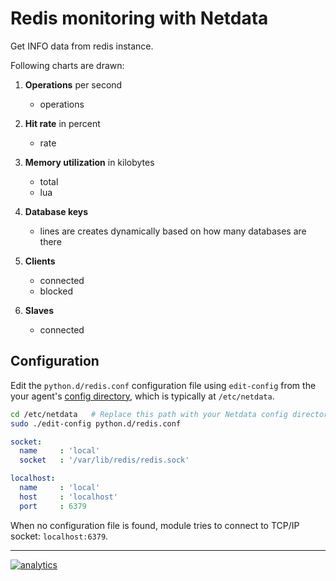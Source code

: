 # Redis monitoring with Netdata

Get INFO data from redis instance.

Following charts are drawn:

1.  **Operations** per second

    -   operations

2.  **Hit rate** in percent

    -   rate

3.  **Memory utilization** in kilobytes

    -   total
    -   lua

4.  **Database keys**

    -   lines are creates dynamically based on how many databases are there

5.  **Clients**

    -   connected
    -   blocked

6.  **Slaves**

    -   connected

## Configuration

Edit the `python.d/redis.conf` configuration file using `edit-config` from the your agent's [config
directory](../../../docs/step-by-step/step-04.md#find-your-netdataconf-file), which is typically at `/etc/netdata`.

```bash
cd /etc/netdata   # Replace this path with your Netdata config directory, if different
sudo ./edit-config python.d/redis.conf
```

```yaml
socket:
  name     : 'local'
  socket   : '/var/lib/redis/redis.sock'

localhost:
  name     : 'local'
  host     : 'localhost'
  port     : 6379
```

When no configuration file is found, module tries to connect to TCP/IP socket: `localhost:6379`.

---

[![analytics](https://www.google-analytics.com/collect?v=1&aip=1&t=pageview&_s=1&ds=github&dr=https%3A%2F%2Fgithub.com%2Fnetdata%2Fnetdata&dl=https%3A%2F%2Fmy-netdata.io%2Fgithub%2Fcollectors%2Fpython.d.plugin%2Fredis%2FREADME&_u=MAC~&cid=5792dfd7-8dc4-476b-af31-da2fdb9f93d2&tid=UA-64295674-3)](<>)
